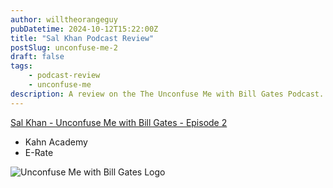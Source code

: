 ```yaml
---
author: willtheorangeguy
pubDatetime: 2024-10-12T15:22:00Z
title: "Sal Khan Podcast Review"
postSlug: unconfuse-me-2
draft: false
tags:
    - podcast-review
    - unconfuse-me
description: A review on the The Unconfuse Me with Bill Gates Podcast.
---
```


[Sal Khan - Unconfuse Me with Bill Gates - Episode 2](https://www.gatesnotes.com/Podcast#:~:text=Gates%20%2D%20Episode%C2%A02-,Sal%20Khan,-8/10/2023)

- Kahn Academy
- E-Rate

![Unconfuse Me with Bill Gates Logo](https://is1-ssl.mzstatic.com/image/thumb/Podcasts116/v4/cb/35/76/cb357676-ac2b-cd5a-5724-6ba92cb4b350/mza_5160750265349196509.png/300x300bb.webp)
